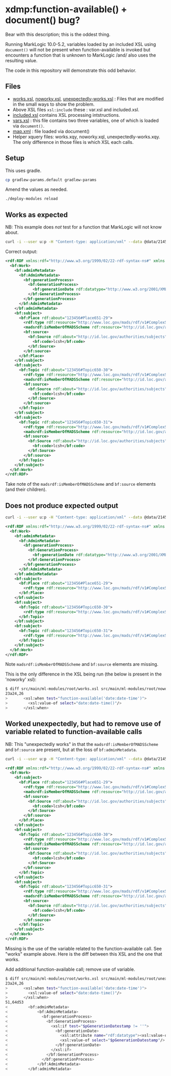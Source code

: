 # xdmp:function-available() + document() bug?

Bear with this description; this is the oddest thing.

Running MarkLogic 10.0-5.2, variables loaded by an included XSL using `document()` 
will not be present when function-available is invoked but encounters a function 
that is unknown to MarkLogic /and/ also uses the resulting value.

The code in this repository will demonstrate this odd behavior.

## Files

- [works.xsl](src/main/ml-modules/root/works.xsl), [noworky.xsl](src/main/ml-modules/root/noworky.xsl), [unexpectedly-works.xsl](src/main/ml-modules/root/unexpectedly-works.xsl) : Files that are modified in the small ways to show the problem.
- Above XSL files `xsl:include` these : var.xsl and included.xsl.
- [included.xsl](src/main/ml-modules/root/included.xsl) contains XSL processing intstructions.
- [vars.xsl](src/main/ml-modules/root/vars.xsl) : this file contains two three variables, one of which is loaded via `document()`.
- [map.xml](src/main/ml-modules/root/map.xml) : file loaded via document()  
- Helper xquery files: works.xqy, noworky.xql, unexpectedly-works.xqy.  The only difference in those files is which XSL each calls.

## Setup

This uses gradle.  

```bash
cp gradlew-params.default gradlew-params
```

Amend the values as needed.

```bash
./deploy-modules reload
```


## Works as expected

NB: This example does *not* test for a function that MarkLogic will not know about.

```bash
curl -i --user u:p -H "Content-type: application/xml" --data @data/21451813.marcxml.xml http://host:port/works.xqy
```

Correct output:

```xml
<rdf:RDF xmlns:rdf="http://www.w3.org/1999/02/22-rdf-syntax-ns#" xmlns:rdfs="http://www.w3.org/2000/01/rdf-schema#" xmlns:bf="http://id.loc.gov/ontologies/bibframe/" xmlns:bflc="http://id.loc.gov/ontologies/bflc/" xmlns:madsrdf="http://www.loc.gov/mads/rdf/v1#">
  <bf:Work>
    <bf:adminMetadata>
      <bf:AdminMetadata>
        <bf:generationProcess>
          <bf:GenerationProcess>
            <bf:generationDate rdf:datatype="http://www.w3.org/2001/XMLSchema#dateTime">2021-08-18T16:05:00.15703-04:00</bf:generationDate>
          </bf:GenerationProcess>
        </bf:generationProcess>
      </bf:AdminMetadata>
    </bf:adminMetadata>
    <bf:subject>
      <bf:Place rdf:about="123456#Place651-29">
        <rdf:type rdf:resource="http://www.loc.gov/mads/rdf/v1#ComplexSubject"/>
        <madsrdf:isMemberOfMADSScheme rdf:resource="http://id.loc.gov/authorities/subjects"/>
        <bf:source>
          <bf:Source rdf:about="http://id.loc.gov/authorities/subjects">
            <bf:code>lcsh</bf:code>
          </bf:Source>
        </bf:source>
      </bf:Place>
    </bf:subject>
    <bf:subject>
      <bf:Topic rdf:about="123456#Topic650-30">
        <rdf:type rdf:resource="http://www.loc.gov/mads/rdf/v1#ComplexSubject"/>
        <madsrdf:isMemberOfMADSScheme rdf:resource="http://id.loc.gov/authorities/subjects"/>
        <bf:source>
          <bf:Source rdf:about="http://id.loc.gov/authorities/subjects">
            <bf:code>lcsh</bf:code>
          </bf:Source>
        </bf:source>
      </bf:Topic>
    </bf:subject>
    <bf:subject>
      <bf:Topic rdf:about="123456#Topic650-31">
        <rdf:type rdf:resource="http://www.loc.gov/mads/rdf/v1#ComplexSubject"/>
        <madsrdf:isMemberOfMADSScheme rdf:resource="http://id.loc.gov/authorities/subjects"/>
        <bf:source>
          <bf:Source rdf:about="http://id.loc.gov/authorities/subjects">
            <bf:code>lcsh</bf:code>
          </bf:Source>
        </bf:source>
      </bf:Topic>
    </bf:subject>
  </bf:Work>
</rdf:RDF>
```

Take note of the `madsrdf:isMemberOfMADSScheme` and `bf:source` elements (and their children).

## Does not produce expected output

```bash
curl -i --user u:p -H "Content-type: application/xml" --data @data/21451813.marcxml.xml http://host:port/noworky.xqy
```

```xml
<rdf:RDF xmlns:rdf="http://www.w3.org/1999/02/22-rdf-syntax-ns#" xmlns:rdfs="http://www.w3.org/2000/01/rdf-schema#" xmlns:bf="http://id.loc.gov/ontologies/bibframe/" xmlns:bflc="http://id.loc.gov/ontologies/bflc/" xmlns:madsrdf="http://www.loc.gov/mads/rdf/v1#">
  <bf:Work>
    <bf:adminMetadata>
      <bf:AdminMetadata>
        <bf:generationProcess>
          <bf:GenerationProcess>
            <bf:generationDate rdf:datatype="http://www.w3.org/2001/XMLSchema#dateTime">2021-08-18T16:07:34.368327-04:00</bf:generationDate>
          </bf:GenerationProcess>
        </bf:generationProcess>
      </bf:AdminMetadata>
    </bf:adminMetadata>
    <bf:subject>
      <bf:Place rdf:about="123456#Place651-29">
        <rdf:type rdf:resource="http://www.loc.gov/mads/rdf/v1#ComplexSubject"/>
      </bf:Place>
    </bf:subject>
    <bf:subject>
      <bf:Topic rdf:about="123456#Topic650-30">
        <rdf:type rdf:resource="http://www.loc.gov/mads/rdf/v1#ComplexSubject"/>
      </bf:Topic>
    </bf:subject>
    <bf:subject>
      <bf:Topic rdf:about="123456#Topic650-31">
        <rdf:type rdf:resource="http://www.loc.gov/mads/rdf/v1#ComplexSubject"/>
      </bf:Topic>
    </bf:subject>
  </bf:Work>
</rdf:RDF>
```

Note `madsrdf:isMemberOfMADSScheme` and `bf:source` elements are missing.

This is the only difference in the XSL being run (the below is present in
the 'noworky' xsl):

```bash
$ diff src/main/ml-modules/root/works.xsl src/main/ml-modules/root/noworky.xsl
23a24,26
>       <xsl:when test="function-available('date:date-time')">
>         <xsl:value-of select="date:date-time()"/>
>       </xsl:when>
```

## Worked unexpectedly, but had to remove use of variable related to function-available calls

NB: This "unexpectedly works" in that the `madsrdf:isMemberOfMADSScheme` and `bf:source` 
are present, but at the loss of `bf:adminMetadata`.

```bash
curl -i --user u:p -H "Content-type: application/xml" --data @data/21451813.marcxml.xml http://host:port/unexpectedly-works.xqy
```

```xml
<rdf:RDF xmlns:rdf="http://www.w3.org/1999/02/22-rdf-syntax-ns#" xmlns:rdfs="http://www.w3.org/2000/01/rdf-schema#" xmlns:bf="http://id.loc.gov/ontologies/bibframe/" xmlns:bflc="http://id.loc.gov/ontologies/bflc/" xmlns:madsrdf="http://www.loc.gov/mads/rdf/v1#">
  <bf:Work>
    <bf:subject>
      <bf:Place rdf:about="123456#Place651-29">
        <rdf:type rdf:resource="http://www.loc.gov/mads/rdf/v1#ComplexSubject"/>
        <madsrdf:isMemberOfMADSScheme rdf:resource="http://id.loc.gov/authorities/subjects"/>
        <bf:source>
          <bf:Source rdf:about="http://id.loc.gov/authorities/subjects">
            <bf:code>lcsh</bf:code>
          </bf:Source>
        </bf:source>
      </bf:Place>
    </bf:subject>
    <bf:subject>
      <bf:Topic rdf:about="123456#Topic650-30">
        <rdf:type rdf:resource="http://www.loc.gov/mads/rdf/v1#ComplexSubject"/>
        <madsrdf:isMemberOfMADSScheme rdf:resource="http://id.loc.gov/authorities/subjects"/>
        <bf:source>
          <bf:Source rdf:about="http://id.loc.gov/authorities/subjects">
            <bf:code>lcsh</bf:code>
          </bf:Source>
        </bf:source>
      </bf:Topic>
    </bf:subject>
    <bf:subject>
      <bf:Topic rdf:about="123456#Topic650-31">
        <rdf:type rdf:resource="http://www.loc.gov/mads/rdf/v1#ComplexSubject"/>
        <madsrdf:isMemberOfMADSScheme rdf:resource="http://id.loc.gov/authorities/subjects"/>
        <bf:source>
          <bf:Source rdf:about="http://id.loc.gov/authorities/subjects">
            <bf:code>lcsh</bf:code>
          </bf:Source>
        </bf:source>
      </bf:Topic>
    </bf:subject>
  </bf:Work>
</rdf:RDF>
```

Missing is the use of the variable related to the function-available call.  See
"works" example above.  Here is the diff between this XSL and the one that works.

Add additional function-available call; remove use of variable.

```bash
$ diff src/main/ml-modules/root/works.xsl src/main/ml-modules/root/unexpectedly-works.xsl
23a24,26
>       <xsl:when test="function-available('date:date-time')">
>         <xsl:value-of select="date:date-time()"/>
>       </xsl:when>
51,64d53
<         <bf:adminMetadata>
<             <bf:AdminMetadata>
<               <bf:generationProcess>
<                 <bf:GenerationProcess>
<                   <xsl:if test="$pGenerationDatestamp != ''">
<                     <bf:generationDate>
<                       <xsl:attribute name="rdf:datatype"><xsl:value-of select="concat($xs,'dateTime')"/></xsl:attribute>
<                       <xsl:value-of select="$pGenerationDatestamp"/>
<                     </bf:generationDate>
<                   </xsl:if>
<                 </bf:GenerationProcess>
<               </bf:generationProcess>
<             </bf:AdminMetadata>
<         </bf:adminMetadata>
```

